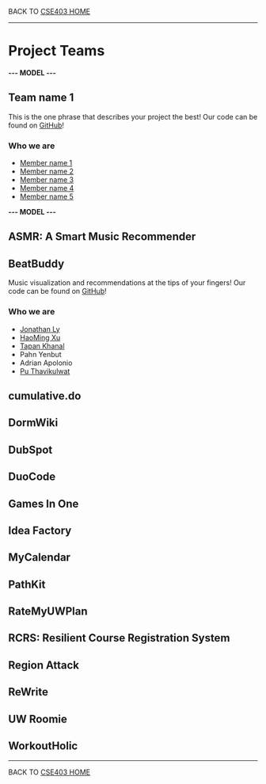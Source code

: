 BACK TO [CSE403 HOME](README.md)

---

# Project Teams

**--- MODEL ---**

## Team name 1

This is the one phrase that describes your project the best!
Our code can be found on [GitHub](https://github.com/username/projectname)!

### Who we are

  - [Member name 1](https://myhomepage.me)
  - [Member name 2](https://myhomepage.me)
  - [Member name 3](https://myhomepage.me)
  - [Member name 4](https://myhomepage.me)
  - [Member name 5](https://myhomepage.me)

**--- MODEL ---**

## ASMR: A Smart Music Recommender

## BeatBuddy

Music visualization and recommendations at the tips of your fingers!
Our code can be found on [GitHub](https://github.com/hmxxu/beatbuddy)!

### Who we are

  - [Jonathan Ly](https://jly02.github.io)
  - [HaoMing Xu](https://hmxxu.github.io)
  - [Tapan Khanal](https://www.linkedin.com/in/tapkha/)
  - Pahn Yenbut
  - Adrian Apolonio
  - [Pu Thavikulwat](https://pu-thavi.com)

## cumulative.do

## DormWiki

## DubSpot

## DuoCode

## Games In One

## Idea Factory

## MyCalendar

## PathKit

## RateMyUWPlan

## RCRS: Resilient Course Registration System

## Region Attack

## ReWrite

## UW Roomie

## WorkoutHolic

---

BACK TO [CSE403 HOME](README.md)
